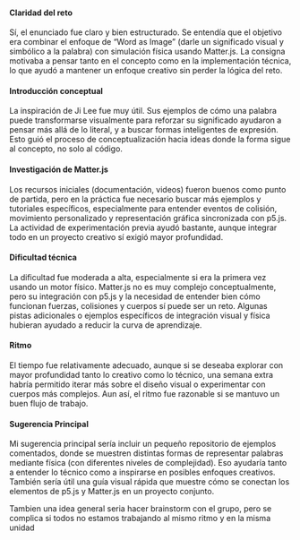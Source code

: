 #### Claridad del reto
Sí, el enunciado fue claro y bien estructurado.
Se entendía que el objetivo era combinar el enfoque de “Word as Image” (darle un significado visual y simbólico a la palabra) con simulación física usando Matter.js.
La consigna motivaba a pensar tanto en el concepto como en la implementación técnica, lo que ayudó a mantener un enfoque creativo sin perder la lógica del reto.

#### Introducción conceptual
La inspiración de Ji Lee fue muy útil. Sus ejemplos de cómo una palabra puede transformarse visualmente para reforzar su significado ayudaron a pensar más allá de lo literal,
y a buscar formas inteligentes de expresión. Esto guió el proceso de conceptualización hacia ideas donde la forma sigue al concepto, no solo al código.

#### Investigación de Matter.js
Los recursos iniciales (documentación, videos) fueron buenos como punto de partida, pero en la práctica fue necesario buscar más ejemplos y tutoriales específicos,
especialmente para entender eventos de colisión, movimiento personalizado y representación gráfica sincronizada con p5.js. La actividad de experimentación previa ayudó bastante,
aunque integrar todo en un proyecto creativo sí exigió mayor profundidad.

#### Dificultad técnica
La dificultad fue moderada a alta, especialmente si era la primera vez usando un motor físico. Matter.js no es muy complejo conceptualmente,
pero su integración con p5.js y la necesidad de entender bien cómo funcionan fuerzas, colisiones y cuerpos sí puede ser un reto.
Algunas pistas adicionales o ejemplos específicos de integración visual y física hubieran ayudado a reducir la curva de aprendizaje.

#### Ritmo
El tiempo fue relativamente adecuado, aunque si se deseaba explorar con mayor profundidad tanto lo creativo como lo técnico,
una semana extra habría permitido iterar más sobre el diseño visual o experimentar con cuerpos más complejos.
Aun así, el ritmo fue razonable si se mantuvo un buen flujo de trabajo.

#### Sugerencia Principal
Mi sugerencia principal sería incluir un pequeño repositorio de ejemplos comentados,
donde se muestren distintas formas de representar palabras mediante física (con diferentes niveles de complejidad).
Eso ayudaría tanto a entender lo técnico como a inspirarse en posibles enfoques creativos.
También sería útil una guía visual rápida que muestre cómo se conectan los elementos de p5.js y Matter.js en un proyecto conjunto.

Tambien una idea general seria hacer brainstorm con el grupo, pero se complica si todos no estamos trabajando al mismo ritmo y en la misma unidad

